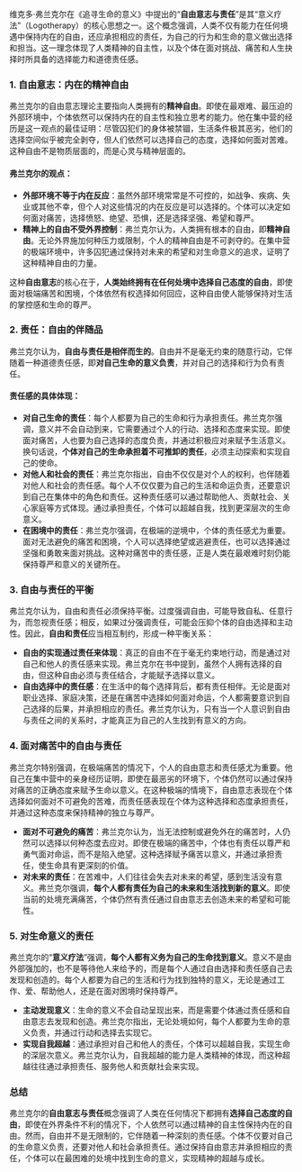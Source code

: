 维克多·弗兰克尔在《追寻生命的意义》中提出的“**自由意志与责任**”是其“意义疗法”（Logotherapy）的核心思想之一。这个概念强调，人类不仅有能力在任何境遇中保持内在的自由，还应承担相应的责任，为自己的行为和生命的意义做出选择和担当。这一理念体现了人类精神的自主性，以及个体在面对挑战、痛苦和人生抉择时所具备的选择能力和道德责任感。

### 1. **自由意志：内在的精神自由**

弗兰克尔的自由意志理论主要指向人类拥有的**精神自由**。即使在最艰难、最压迫的外部环境中，个体依然可以保持内在的自主性和独立思考的能力。他在集中营的经历是这一观点的最佳证明：尽管囚犯们的身体被禁锢，生活条件极其恶劣，他们的选择空间似乎被完全剥夺，但人们依然可以选择自己的态度，选择如何面对苦难。这种自由不是物质层面的，而是心灵与精神层面的。

#### 弗兰克尔的观点：
- **外部环境不等于内在反应**：虽然外部环境常常是不可控的，如战争、疾病、失业或其他不幸，但个人对这些情况的内在反应是可以选择的。个体可以决定如何面对痛苦，选择愤怒、绝望、恐惧，还是选择坚强、希望和尊严。
- **精神上的自由不受外界控制**：弗兰克尔认为，人类拥有根本的自由，即**精神自由**。无论外界施加何种压力或限制，个人的精神自由是不可剥夺的。在集中营的极端环境中，许多囚犯通过保持对未来的希望和对生命意义的追求，证明了这种精神自由的力量。

这种**自由意志**的核心在于，**人类始终拥有在任何处境中选择自己态度的自由**，即使面对极端痛苦和困境，个体依然有权选择如何回应，这种自由使人能够保持对生活的掌控感和生命的尊严。

### 2. **责任：自由的伴随品**

弗兰克尔认为，**自由与责任是相伴而生的**。自由并不是毫无约束的随意行动，它伴随着一种道德责任感，即**对自己生命的意义负责**，并对自己的选择和行为负有责任。

#### 责任感的具体体现：
- **对自己生命的责任**：每个人都要为自己的生命和行为承担责任。弗兰克尔强调，意义并不会自动到来，它需要通过个人的行动、选择和态度来实现。即使面对痛苦，人也要为自己选择的态度负责，并通过积极应对来赋予生活意义。换句话说，**个体对自己的生命承担着不可推卸的责任**，必须主动探索和实现自己的使命。
- **对他人和社会的责任**：弗兰克尔指出，自由不仅仅是对个人的权利，也伴随着对他人和社会的责任感。每个人不仅仅要为自己的生活和命运负责，还要意识到自己在集体中的角色和责任。这种责任感可以通过帮助他人、贡献社会、关心家庭等方式体现。通过承担责任，个体可以超越自我，找到更深层次的生命意义。
- **在困境中的责任**：弗兰克尔强调，在极端的逆境中，个体的责任感尤为重要。面对无法避免的痛苦和困境，个人可以选择绝望或逃避责任，也可以选择通过坚强和勇敢来面对挑战。这种对痛苦中的责任感，正是人类在最艰难时刻仍能保持尊严和意义的关键所在。

### 3. **自由与责任的平衡**

弗兰克尔认为，自由和责任必须保持平衡。过度强调自由，可能导致自私、任意行为，而忽视责任感；相反，如果过分强调责任，可能会压抑个体的自由选择和主动性。因此，**自由和责任**应当相互制约，形成一种平衡关系：

- **自由的实现通过责任来体现**：真正的自由不在于毫无约束地行动，而是通过对自己和他人的责任感来实现。弗兰克尔在书中提到，虽然个人拥有选择的自由，但这种自由必须与责任结合，才能赋予选择以意义。
- **自由选择中的责任感**：在生活中的每个选择背后，都有责任相伴。无论是面对职业选择、家庭决策，还是在痛苦中选择如何面对命运，个人都需要意识到自己选择的后果，并承担相应的责任。弗兰克尔认为，只有当一个人意识到自由与责任之间的关系时，才能真正为自己的人生找到有意义的方向。

### 4. **面对痛苦中的自由与责任**

弗兰克尔特别强调，在极端痛苦的情况下，个人的自由意志和责任感尤为重要。他自己在集中营中的亲身经历证明，即使在最恶劣的环境下，个体仍然可以通过保持对痛苦的正确态度来赋予生命以意义。在这种极端的情境下，自由意志表现在个体选择如何面对不可避免的苦难，而责任感表现在个体为这种选择和态度承担责任，并通过这种态度来保持精神的独立与尊严。

- **面对不可避免的痛苦**：弗兰克尔认为，当无法控制或避免外在的痛苦时，人仍然可以选择以何种态度去应对。即使在极端的痛苦中，个体也有责任以尊严和勇气面对命运，而不是陷入绝望。这种选择赋予痛苦以意义，并通过承担责任，使生命具有更深刻的价值。
- **对未来的责任**：在苦难中，人们往往会失去对未来的希望，感到生活没有意义。弗兰克尔强调，**每个人都有责任为自己的未来和生活找到新的意义**。即使当前的处境充满痛苦，个体仍然有责任通过自由意志去创造未来的希望和可能性。

### 5. **对生命意义的责任**

弗兰克尔的“**意义疗法**”强调，**每个人都有义务为自己的生命找到意义**。意义不是由外部强加的，也不是等待他人来给予的，而是每个人通过自由选择和责任感自己去发现和创造的。每个人都要为自己的生活和行为找到独特的意义，无论是通过工作、爱、帮助他人，还是在面对困境时保持尊严。

- **主动发现意义**：生命的意义不会自动呈现出来，而是需要个体通过责任感和自由意志去发现和创造。弗兰克尔指出，无论处境如何，每个人都要为生命的意义负责，并通过行动和选择去实现它。
- **实现自我超越**：通过承担对自己和他人的责任，个体可以超越自我，实现生命的深层次意义。弗兰克尔认为，自我超越的能力是人类精神的体现，而这种超越往往通过承担责任、服务他人和贡献社会来实现。

### 总结

弗兰克尔的**自由意志与责任**概念强调了人类在任何情况下都拥有**选择自己态度的自由**，即使在外界条件不利的情况下，个人依然可以通过精神的自主性保持内在的自由。然而，自由并不是无限制的，它伴随着一种深刻的责任感。个体不仅要对自己的生命意义负责，还要对他人和社会承担责任。通过保持自由意志并承担相应的责任，个体可以在最困难的处境中找到生命的意义，实现精神的超越与成长。